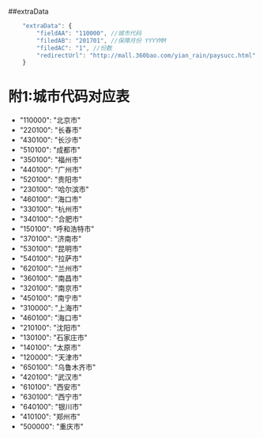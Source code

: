 ##extraData

```javascript
    "extraData": {
        "fieldAA": "110000", //城市代码
        "filedAB": "201701", //保障月份 YYYYMM
        "filedAC": "1", //份数
        "redirectUrl": "http://mall.360bao.com/yian_rain/paysucc.html" //购买成功后的转向页面
    }

```

# 附1:城市代码对应表

- "110000": "北京市"
- "220100": "长春市"
- "430100": "长沙市"
- "510100": "成都市"
- "350100": "福州市"
- "440100": "广州市"
- "520100": "贵阳市"
- "230100": "哈尔滨市"
- "460100": "海口市"
- "330100": "杭州市"
- "340100": "合肥市"
- "150100": "呼和浩特市"
- "370100": "济南市"
- "530100": "昆明市"
- "540100": "拉萨市"
- "620100": "兰州市"
- "360100": "南昌市"
- "320100": "南京市"
- "450100": "南宁市"
- "310000": "上海市"
- "460100": "海口市"
- "210100": "沈阳市"
- "130100": "石家庄市"
- "140100": "太原市"
- "120000": "天津市"
- "650100": "乌鲁木齐市"
- "420100": "武汉市"
- "610100": "西安市"
- "630100": "西宁市"
- "640100": "银川市"
- "410100": "郑州市"
- "500000": "重庆市"

